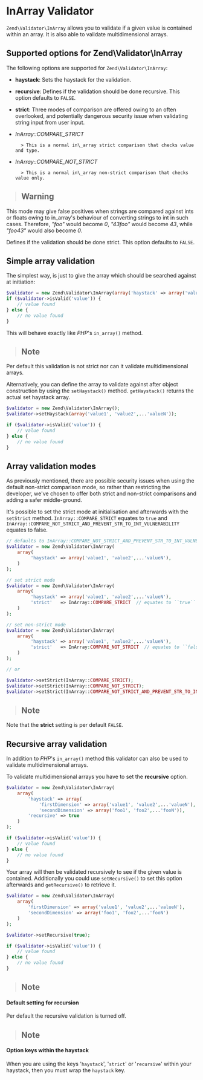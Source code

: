 # InArray Validator

`Zend\Validator\InArray` allows you to validate if a given value is contained within an array. It is
also able to validate multidimensional arrays.

## Supported options for Zend\\Validator\\InArray

The following options are supported for `Zend\Validator\InArray`:

- **haystack**: Sets the haystack for the validation.
- **recursive**: Defines if the validation should be done recursive. This option defaults to
`FALSE`.
- **strict**: Three modes of comparison are offered owing to an often overlooked, and potentially
dangerous security issue when validating string input from user input.
- *InArray::COMPARE\_STRICT*

        > This is a normal in\_array strict comparison that checks value and type.

- *InArray::COMPARE\_NOT\_STRICT*

        > This is a normal in\_array non-strict comparison that checks value only.

> ## Warning
This mode may give false positives when strings are compared against ints or floats owing to
in\_array's behaviour of converting strings to int in such cases. Therefore, *"foo"* would become
*0*, *"43foo"* would become *43*, while *"foo43"* would also become *0*.

Defines if the validation should be done strict. This option defaults to `FALSE`.

## Simple array validation

The simplest way, is just to give the array which should be searched against at initiation:

```php
$validator = new Zend\Validator\InArray(array('haystack' => array('value1', 'value2',...'valueN')));
if ($validator->isValid('value')) {
    // value found
} else {
    // no value found
}
```

This will behave exactly like *PHP*'s `in_array()` method.

> ## Note
Per default this validation is not strict nor can it validate multidimensional arrays.

Alternatively, you can define the array to validate against after object construction by using the
`setHaystack()` method. `getHaystack()` returns the actual set haystack array.

```php
$validator = new Zend\Validator\InArray();
$validator->setHaystack(array('value1', 'value2',...'valueN'));

if ($validator->isValid('value')) {
    // value found
} else {
    // no value found
}
```

## Array validation modes

As previously mentioned, there are possible security issues when using the default non-strict
comparison mode, so rather than restricting the developer, we've chosen to offer both strict and
non-strict comparisons and adding a safer middle-ground.

It's possible to set the strict mode at initialisation and afterwards with the `setStrict` method.
`InArray::COMPARE_STRICT` equates to `true` and
`InArray::COMPARE_NOT_STRICT_AND_PREVENT_STR_TO_INT_VULNERABILITY` equates to false.

```php
// defaults to InArray::COMPARE_NOT_STRICT_AND_PREVENT_STR_TO_INT_VULNERABILITY
$validator = new Zend\Validator\InArray(
    array(
         'haystack' => array('value1', 'value2',...'valueN'),
    )
);

// set strict mode
$validator = new Zend\Validator\InArray(
    array(
         'haystack' => array('value1', 'value2',...'valueN'),
         'strict'   => InArray::COMPARE_STRICT  // equates to ``true``
    )
);

// set non-strict mode  
$validator = new Zend\Validator\InArray(
    array(
         'haystack' => array('value1', 'value2',...'valueN'),
         'strict'   => InArray:COMPARE_NOT_STRICT  // equates to ``false``
    )
);

// or

$validator->setStrict(InArray::COMPARE_STRICT); 
$validator->setStrict(InArray::COMPARE_NOT_STRICT);
$validator->setStrict(InArray::COMPARE_NOT_STRICT_AND_PREVENT_STR_TO_INT_VULNERABILITY);
```

> ## Note
Note that the **strict** setting is per default `FALSE`.

## Recursive array validation

In addition to *PHP*'s `in_array()` method this validator can also be used to validate
multidimensional arrays.

To validate multidimensional arrays you have to set the **recursive** option.

```php
$validator = new Zend\Validator\InArray(
    array(
        'haystack' => array(
            'firstDimension' => array('value1', 'value2',...'valueN'),
            'secondDimension' => array('foo1', 'foo2',...'fooN')),
        'recursive' => true
    )
);

if ($validator->isValid('value')) {
    // value found
} else {
    // no value found
}
```

Your array will then be validated recursively to see if the given value is contained. Additionally
you could use `setRecursive()` to set this option afterwards and `getRecursive()` to retrieve it.

```php
$validator = new Zend\Validator\InArray(
    array(
        'firstDimension' => array('value1', 'value2',...'valueN'),
        'secondDimension' => array('foo1', 'foo2',...'fooN')
    )
);

$validator->setRecursive(true);

if ($validator->isValid('value')) {
    // value found
} else {
    // no value found
}
```

> ## Note
#### Default setting for recursion
Per default the recursive validation is turned off.

> ## Note
#### Option keys within the haystack
When you are using the keys '`haystack`', '`strict`' or '`recursive`' within your haystack, then you
must wrap the `haystack` key.
